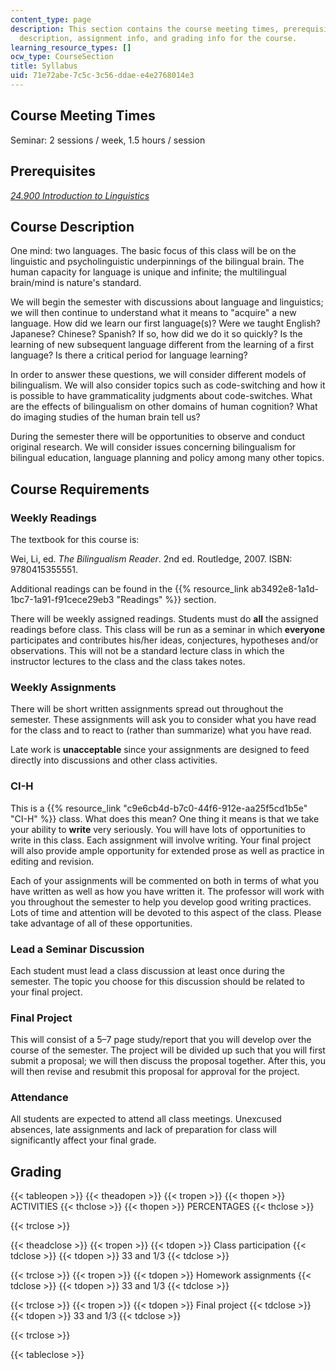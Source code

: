 ```yaml
---
content_type: page
description: This section contains the course meeting times, prerequisite, course
  description, assignment info, and grading info for the course.
learning_resource_types: []
ocw_type: CourseSection
title: Syllabus
uid: 71e72abe-7c5c-3c56-ddae-e4e2768014e3
---
```


Course Meeting Times
--------------------

Seminar: 2 sessions / week, 1.5 hours / session

Prerequisites
-------------

[_24.900 Introduction to Linguistics_](/courses/24-900-introduction-to-linguistics-fall-2012)

Course Description
------------------

One mind: two languages. The basic focus of this class will be on the linguistic and psycholinguistic underpinnings of the bilingual brain. The human capacity for language is unique and infinite; the multilingual brain/mind is nature's standard.

We will begin the semester with discussions about language and linguistics; we will then continue to understand what it means to "acquire" a new language. How did we learn our first language(s)? Were we taught English? Japanese? Chinese? Spanish? If so, how did we do it so quickly? Is the learning of new subsequent language different from the learning of a first language? Is there a critical period for language learning?

In order to answer these questions, we will consider different models of bilingualism. We will also consider topics such as code-switching and how it is possible to have grammaticality judgments about code-switches. What are the effects of bilingualism on other domains of human cognition? What do imaging studies of the human brain tell us?

During the semester there will be opportunities to observe and conduct original research. We will consider issues concerning bilingualism for bilingual education, language planning and policy among many other topics.

Course Requirements
-------------------

### Weekly Readings

The textbook for this course is:

Wei, Li, ed. _The Bilingualism Reader_. 2nd ed. Routledge, 2007. ISBN: 9780415355551.

Additional readings can be found in the {{% resource_link ab3492e8-1a1d-1bc7-1a91-f91cece29eb3 "Readings" %}} section.

There will be weekly assigned readings. Students must do **all** the assigned readings before class. This class will be run as a seminar in which **everyone** participates and contributes his/her ideas, conjectures, hypotheses and/or observations. This will not be a standard lecture class in which the instructor lectures to the class and the class takes notes.

### Weekly Assignments

There will be short written assignments spread out throughout the semester. These assignments will ask you to consider what you have read for the class and to react to (rather than summarize) what you have read.

Late work is **unacceptable** since your assignments are designed to feed directly into discussions and other class activities.

### CI-H

This is a {{% resource_link "c9e6cb4d-b7c0-44f6-912e-aa25f5cd1b5e" "CI-H" %}} class. What does this mean? One thing it means is that we take your ability to **write** very seriously. You will have lots of opportunities to write in this class. Each assignment will involve writing. Your final project will also provide ample opportunity for extended prose as well as practice in editing and revision.

Each of your assignments will be commented on both in terms of what you have written as well as how you have written it. The professor will work with you throughout the semester to help you develop good writing practices. Lots of time and attention will be devoted to this aspect of the class. Please take advantage of all of these opportunities.

### Lead a Seminar Discussion

Each student must lead a class discussion at least once during the semester. The topic you choose for this discussion should be related to your final project.

### Final Project

This will consist of a 5–7 page study/report that you will develop over the course of the semester. The project will be divided up such that you will first submit a proposal; we will then discuss the proposal together. After this, you will then revise and resubmit this proposal for approval for the project.

### Attendance

All students are expected to attend all class meetings. Unexcused absences, late assignments and lack of preparation for class will significantly affect your final grade.

Grading
-------

{{< tableopen >}}
{{< theadopen >}}
{{< tropen >}}
{{< thopen >}}
ACTIVITIES
{{< thclose >}}
{{< thopen >}}
PERCENTAGES
{{< thclose >}}

{{< trclose >}}

{{< theadclose >}}
{{< tropen >}}
{{< tdopen >}}
Class participation
{{< tdclose >}}
{{< tdopen >}}
33 and 1/3
{{< tdclose >}}

{{< trclose >}}
{{< tropen >}}
{{< tdopen >}}
Homework assignments
{{< tdclose >}}
{{< tdopen >}}
33 and 1/3
{{< tdclose >}}

{{< trclose >}}
{{< tropen >}}
{{< tdopen >}}
Final project
{{< tdclose >}}
{{< tdopen >}}
33 and 1/3
{{< tdclose >}}

{{< trclose >}}

{{< tableclose >}}